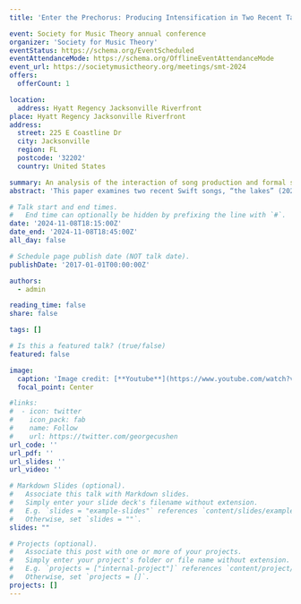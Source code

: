 ```yaml
---
title: 'Enter the Prechorus: Producing Intensification in Two Recent Taylor Swift Songs'

event: Society for Music Theory annual conference
organizer: 'Society for Music Theory'
eventStatus: https://schema.org/EventScheduled
eventAttendanceMode: https://schema.org/OfflineEventAttendanceMode
event_url: https://societymusictheory.org/meetings/smt-2024
offers: 
  offerCount: 1

location: 
  address: Hyatt Regency Jacksonville Riverfront
place: Hyatt Regency Jacksonville Riverfront
address:
  street: 225 E Coastline Dr
  city: Jacksonville
  region: FL
  postcode: '32202'
  country: United States

summary: An analysis of the interaction of song production and formal structure.
abstract: 'This paper examines two recent Swift songs, “the lakes” (2020) and “You’re on your Own, Kid” (2022), each of which has been released in two versions that differ in their approaches to the chorus section. I illustrate how the alternate versions of the two songs follow the conventions of verse, prechorus, and chorus sections. I then turn to the album version of each song to demonstrate how changes in production have altered its formal implications by adding to the chorus a prechorus-like sense of intensification and drive towards a climax. Attending to how Swift signals and subverts formal organization in her choruses also offers new insight into how the songs’ formal design adds depth to the meaning of their lyrics.'

# Talk start and end times.
#   End time can optionally be hidden by prefixing the line with `#`.
date: '2024-11-08T18:15:00Z'
date_end: '2024-11-08T18:45:00Z'
all_day: false

# Schedule page publish date (NOT talk date).
publishDate: '2017-01-01T00:00:00Z'

authors:
  - admin

reading_time: false
share: false

tags: []

# Is this a featured talk? (true/false)
featured: false

image:
  caption: 'Image credit: [**Youtube**](https://www.youtube.com/watch?v=y8tF0yRl8-w)'
  focal_point: Center

#links:
#  - icon: twitter
#    icon_pack: fab
#    name: Follow
#    url: https://twitter.com/georgecushen
url_code: ''
url_pdf: ''
url_slides: ''
url_video: ''

# Markdown Slides (optional).
#   Associate this talk with Markdown slides.
#   Simply enter your slide deck's filename without extension.
#   E.g. `slides = "example-slides"` references `content/slides/example-slides.md`.
#   Otherwise, set `slides = ""`.
slides: ""

# Projects (optional).
#   Associate this post with one or more of your projects.
#   Simply enter your project's folder or file name without extension.
#   E.g. `projects = ["internal-project"]` references `content/project/deep-learning/index.md`.
#   Otherwise, set `projects = []`.
projects: []
---
```

